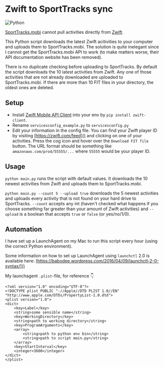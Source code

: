 # Zwift to SportTracks sync

![Python](https://img.shields.io/badge/python-3670A0?style=for-the-badge&logo=python&logoColor=ffdd54)

[SportTracks.mobi](https://sporttracks.mobi) cannot pull activities directly from [Zwift](https://zwift.com). 

This Python script downloads the latest Zwift acitivities to your computer and uploads them to SportTracks.mobi. The solution is quite inelegant since I cannot get the SportTracks.mobi API to work (to make matters worse, their API documentation website has been removed). 

There is no duplicate checking before uploading to SportTracks. By default the script downloads the 10 latest activities from Zwift. Any one of those activities that are not already downloaded are uploaded to SportTracks.mobi. If there are more than 10 FIT files in your directory, the oldest ones are deleted.

## Setup
- Install [Zwift Mobile API Client](https://github.com/jsmits/zwift-client) into your env by `pip install zwift-client`.
- Rename `servicesconfig_example.py` to `servicesconfig.py`
- Edit your information in the config file. You can find your Zwift player ID by visiting [https://zwift.com/feed]() and clicking on one of your activities. Press the cog icon and hover over the `Download FIT file` button. The URL format should be something like `amazonaws.com/prod/55555/...` where `55555` would be your player ID.

## Usage
`python main.py` runs the script with default values. It downloads the 10 newest activities from Zwift and uploads them to SportTracks.mobi.

`python main.py --count 5 --upload true` downloads the 5 newest activities and uploads every activity that is not found on your hard drive to SportTracks. `--count` accepts any int (haven't checked what happens if you choose something far greater than your amount of Zwift activities) and `--upload` is a boolean that accepts `true` or `false` (or yes/no/1/0).

## Automation
I have set up a LaunchAgent on my Mac to run this script every hour (using the correct Python environment).

Some information on how to set up LaunchAgent using `launchctl` 2.0 is available here: [https://babodee.wordpress.com/2016/04/09/launchctl-2-0-syntax/]()

My launchagent `.plist`-file, for reference 👇 
```
<?xml version="1.0" encoding="UTF-8"?>
<!DOCTYPE plist PUBLIC "-//Apple//DTD PLIST 1.0//EN" "http://www.apple.com/DTDs/PropertyList-1.0.dtd">
<plist version="1.0">
<dict>
    <key>Label</key>
    <string>some sensible name</string>
    <key>WorkingDirectory</key>
    <string>path to working directory</string>
    <key>ProgramArguments</key>
    <array>
        <string>path to python env bin</string>
        <string>path to script main.py</string>
    </array>
    <key>StartInterval</key>
    <integer>3600</integer>
</dict>
</plist>
```
